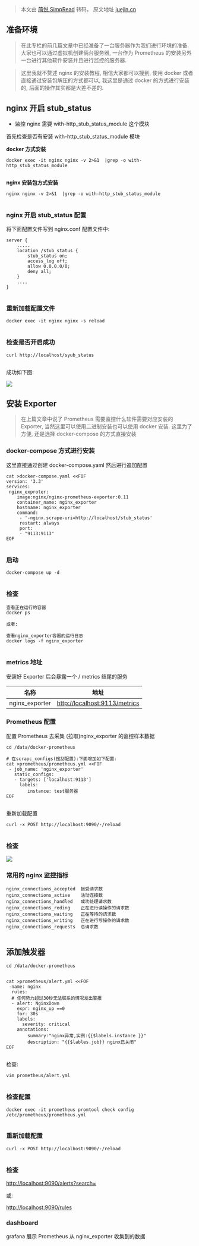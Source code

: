 > 本文由 [简悦 SimpRead](http://ksria.com/simpread/) 转码， 原文地址 [juejin.cn](https://juejin.cn/post/7316353049315409935)

准备环境
----

> 在此专栏的前几篇文章中已经准备了一台服务器作为我们进行环境的准备. 大家也可以通过虚拟机创建俩台服务器, 一台作为 Prometheus 的安装另外一台进行其他软件安装并且进行监控的服务器.

> 这里我就不赘述 nginx 的安装教程, 相信大家都可以搜到, 使用 docker 或者直接通过安装包解压的方式都可以, 我这里是通过 docker 的方式进行安装的, 后面的操作其实都是大差不差的.

nginx 开启 stub_status
--------------------

*   监控 nginx 需要 with-http_stub_status_module 这个模块

首先检查是否有安装 with-http_stub_status_module 模块

**docker 方式安装**

```
docker exec -it nginx nginx -v 2>&1  |grep -o with-http_stub_status_module


```

**nginx 安装包方式安装**

```
nginx nginx -v 2>&1  |grep -o with-http_stub_status_module


```

### nginx 开启 stub_status 配置

将下面配置文件写到 nginx.conf 配置文件中:

```
server {
	.....
	location /stub_status {
		stub_status on;
		access_log off;
		allow 0.0.0.0/0;
		deny all;
	}
	....
}


```

### 重新加载配置文件

```
docker exec -it nginx nginx -s reload


```

### 检查是否开启成功

```
curl http://localhost/syub_status


```

成功如下图:

![](https://p3-juejin.byteimg.com/tos-cn-i-k3u1fbpfcp/b0e7a00b1df64f24b85925a4e13bf44a~tplv-k3u1fbpfcp-jj-mark:3024:0:0:0:q75.awebp#?w=464&h=73&s=31852&e=png&b=020202)

安装 Exporter
-----------

> 在上篇文章中说了 Prometheus 需要监控什么软件需要对应安装的 Exporter, 当然这里可以使用二进制安装也可以使用 docker 安装. 这里为了方便, 还是选择 docker-compose 的方式直接安装

### docker-compose 方式进行安装

这里直接通过创建 docker-compose.yaml 然后进行追加配置

```
cat >docker-compose.yaml <<FOF
version: '3.3'
services:
 nginx_exproter:
 	image:nginx/nginx-prometheus-exporter:0.11
 	container_name: nginx_exporter
 	hostname: nginx_exporter
 	command:
 	 - '-nginx.scrape-uri=http://localhost/stub_status'
 	 restart: always
 	 port:
 	 - "9113:9113"
EOF


```

### 启动

```
docker-compose up -d


```

### 检查

```
查看正在运行的容器
docker ps

或者:

查看nginx_exporter容器的运行日志
docker logs -f nginx_exporter


```

### metrics 地址

安装好 Exporter 后会暴露一个 / metrics 结尾的服务

<table><thead><tr><th>名称</th><th>地址</th></tr></thead><tbody><tr><td>nginx_exporter</td><td><a href="https://link.juejin.cn?target=http%3A%2F%2Flocalhost%3A9113%2Fmetrics" target="_blank" title="http://localhost:9113/metrics" ref="nofollow noopener noreferrer">http://localhost:9113/metrics</a></td></tr></tbody></table>

### Prometheus 配置

配置 Prometheus 去采集 (拉取)nginx_exporter 的监控样本数据

```
cd /data/docker-prometheus

# 在scrapc_configs(搜刮配置):下面增加如下配置:
cat >prometheus/prometheus.yml <<FOF
 - job_name: 'nginx_exporter'
   static_configs:
   - targets: ['localhost:9113']
   	 labels:
   	 	instance: test服务器 
EOF


```

重新加载配置

```
curl -x POST http://localhost:9090/-/reload


```

### 检查

![](https://p3-juejin.byteimg.com/tos-cn-i-k3u1fbpfcp/7e097bb0a0924f7090ab090dc8eb7f4b~tplv-k3u1fbpfcp-jj-mark:3024:0:0:0:q75.awebp#?w=1664&h=474&s=119692&e=png&b=ffffff)

### 常用的 nginx 监控指标

```
nginx_connections_accepted	接受请求数
nginx_connections_active	活动连接数
nginx_connections_handled	成功处理请求数
nginx_connections_reding	正在进行读操作的请求数
nginx_connections_waiting	正在等待的请求数
nginx_connections_writing	正在进行写操作的请求数
nginx_connections_requests	总请求数


```

添加触发器
-----

```
cd /data/docker-prometheus


```

```
cat >prometheus/alert.yml <<FOF
 -name: nginx
  rules:
  # 任何势力超过30秒无法联系的情况发出警报
  - alert: NginxDown
  	expr: nginx_up ==0
  	for: 30s
  	labels:
  	  severity: critical
  	annotations:
  		summary:"nginx异常,实例:{{$labels.instance }}"
  		description: "{{$lables.job}} nginx已关闭"
EOF


```

检查:

```
vim prometheus/alert.yml


```

### 检查配置

```
docker exec -it prometheus promtool check config /etc/prometheus/prometheus.yml


```

### 重新加载配置

```
curl -x POST http://localhost:9090/-/reload


```

### 检查

[http://localhost:9090/alerts?search=](https://link.juejin.cn?target=http%3A%2F%2Flocalhost%3A9090%2Falerts%3Fsearch%3D "http://localhost:9090/alerts?search=")

或:

[http://localhost:9090/rules](https://link.juejin.cn?target=http%3A%2F%2Flocalhost%3A9090%2Frules "http://localhost:9090/rules")

### dashboard

grafana 展示 Prometheus 从 nginx_exporter 收集到的数据